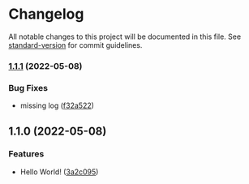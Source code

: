 # Changelog

All notable changes to this project will be documented in this file. See [standard-version](https://github.com/conventional-changelog/standard-version) for commit guidelines.

### [1.1.1](https://github.com/lttrieu/test-standartversion/compare/v1.1.0...v1.1.1) (2022-05-08)


### Bug Fixes

* missing log ([f32a522](https://github.com/lttrieu/test-standartversion/commit/f32a5222646508673ae8921bdc0496acda32bfb1))

## 1.1.0 (2022-05-08)


### Features

* Hello World! ([3a2c095](https://github.com/lttrieu/test-standartversion/commit/3a2c095407b0ede5b0f3d33e938fe1967905d462))
